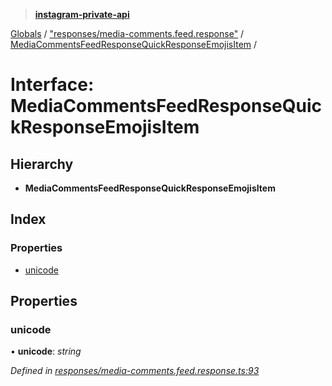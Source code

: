 > **[instagram-private-api](../README.md)**

[Globals](../README.md) / ["responses/media-comments.feed.response"](../modules/_responses_media_comments_feed_response_.md) / [MediaCommentsFeedResponseQuickResponseEmojisItem](_responses_media_comments_feed_response_.mediacommentsfeedresponsequickresponseemojisitem.md) /

# Interface: MediaCommentsFeedResponseQuickResponseEmojisItem

## Hierarchy

- **MediaCommentsFeedResponseQuickResponseEmojisItem**

## Index

### Properties

- [unicode](_responses_media_comments_feed_response_.mediacommentsfeedresponsequickresponseemojisitem.md#unicode)

## Properties

### unicode

• **unicode**: _string_

_Defined in [responses/media-comments.feed.response.ts:93](https://github.com/realinstadude/instagram-private-api/blob/4ae8fec/src/responses/media-comments.feed.response.ts#L93)_
